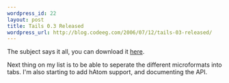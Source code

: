 ```yaml
--- 
wordpress_id: 22
layout: post
title: Tails 0.3 Released
wordpress_url: http://blog.codeeg.com/2006/07/12/tails-03-released/
---
```

The subject says it all, you can download it <a href="http://blog.codeeg.com/tails-firefox-extension-03/">here</a>.

Next thing on my list is to be able to seperate the different microformats into tabs.  I'm also starting to add hAtom support, and documenting the API.
